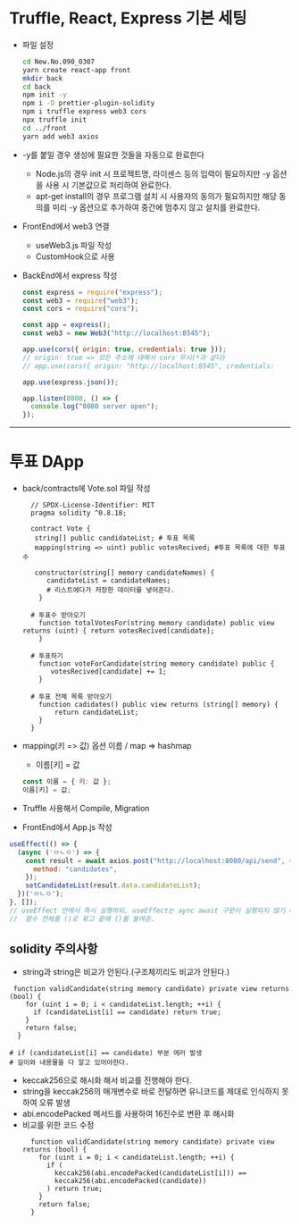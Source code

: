 # Truffle, React, Express 기본 세팅

- 파일 설정

  ```bash
  cd New.No.090_0307
  yarn create react-app front
  mkdir back
  cd back
  npm init -y
  npm i -D prettier-plugin-solidity
  npm i truffle express web3 cors
  npx truffle init
  cd ../front
  yarn add web3 axios
  ```

- -y를 붙일 경우 생성에 필요한 것들을 자동으로 완료한다

  - Node.js의 경우 init 시 프로젝트명, 라이센스 등의 입력이 필요하지만 -y 옵션을 사용 시 기본값으로 처리하여 완료한다.
  - apt-get install의 경우 프로그램 설치 시 사용자의 동의가 필요하지만 해당 동의를 미리 -y 옵션으로 추가하여 중간에 멈추지 않고 설치를 완료한다.

- FrontEnd에서 web3 연결
  - useWeb3.js 파일 작성
  - CustomHook으로 사용
- BackEnd에서 express 작성

  ```js
  const express = require("express");
  const web3 = require("web3");
  const cors = require("cors");

  const app = express();
  const web3 = new Web3("http://localhost:8545");

  app.use(cors({ origin: true, credentials: true }));
  // origin: true => 모든 주소에 대해서 cors 무시(*과 같다)
  // app.use(cors({ origin: "http://localhost:8545", credentials:     true }));

  app.use(express.json());

  app.listen(8080, () => {
    console.log("8080 server open");
  });
  ```

---

# 투표 DApp

- back/contracts에 Vote.sol 파일 작성

  ```solidity
    // SPDX-License-Identifier: MIT
    pragma solidity ^0.8.18;

    contract Vote {
     string[] public candidateList; # 투표 목록
     mapping(string => uint) public votesRecived; #투표 목록에 대한 투표 수

     constructor(string[] memory candidateNames) {
        candidateList = candidateNames;
        # 리스트에다가 저장한 데이터를 넣어준다.
      }

    # 투표수 받아오기
      function totalVotesFor(string memory candidate) public view returns (uint) { return votesRecived[candidate];
      }

    # 투표하기
      function voteForCandidate(string memory candidate) public {
         votesRecived[candidate] += 1;
      }

    # 투표 전체 목록 받아오기
      function cadidates() public view returns (string[] memory) {
          return candidateList;
      }
    }
  ```

- mapping(키 => 값) 옵션 이름 / map => hashmap

  - 이름[키] = 값

  ```js
  const 이름 = { 키: 값 };
  이름[키] = 값;
  ```

- Truffle 사용해서 Compile, Migration
- FrontEnd에서 App.js 작성

```js
useEffect(() => {
  (async ('ㅁㄴㅇ') => {
    const result = await axios.post("http://localhost:8080/api/send", {
      method: "candidates",
    });
    setCandidateList(result.data.candidateList);
  })('ㅁㄴㅇ');
}, []);
// useEffect 안에서 즉시 실행하되, useEffect는 aync await 구문이 실행되지 않기 때문에 사용
//  함수 전체를 ()로 묶고 끝에 ()를 붙여준.
```

## solidity 주의사항

- string과 string은 비교가 안된다.(구조체끼리도 비교가 안된다.)

```solidity
 function validCandidate(string memory candidate) private view returns (bool) {
    for (uint i = 0; i < candidateList.length; ++i) {
      if (candidateList[i] == candidate) return true;
    }
    return false;
  }

# if (candidateList[i] == candidate) 부분 에러 발생
# 길이와 내용물을 다 알고 있어야한다.
```

- keccak256으로 해시화 해서 비교를 진행해야 한다.
- string을 keccak256의 매개변수로 바로 전달하면 유니코드를 제대로 인식하지 못하여 오류 발생
- abi.encodePacked 메서드를 사용하여 16진수로 변환 후 해시화
- 비교를 위한 코드 수정
  ```solidity
    function validCandidate(string memory candidate) private view returns (bool) {
      for (uint i = 0; i < candidateList.length; ++i) {
        if (
          keccak256(abi.encodePacked(candidateList[i])) ==
          keccak256(abi.encodePacked(candidate))
        ) return true;
      }
      return false;
    }
  ```
